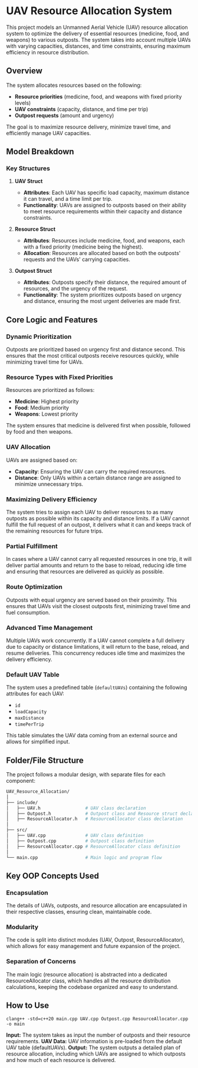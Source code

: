 # UAV Resource Allocation System

This project models an Unmanned Aerial Vehicle (UAV) resource allocation system to optimize the delivery of essential resources (medicine, food, and weapons) to various outposts. The system takes into account multiple UAVs with varying capacities, distances, and time constraints, ensuring maximum efficiency in resource distribution.

## Overview

The system allocates resources based on the following:

- **Resource priorities** (medicine, food, and weapons with fixed priority levels)
- **UAV constraints** (capacity, distance, and time per trip)
- **Outpost requests** (amount and urgency)

The goal is to maximize resource delivery, minimize travel time, and efficiently manage UAV capacities.

## Model Breakdown

### Key Structures

1. **UAV Struct**

   - **Attributes**: Each UAV has specific load capacity, maximum distance it can travel, and a time limit per trip.
   - **Functionality**: UAVs are assigned to outposts based on their ability to meet resource requirements within their capacity and distance constraints.

2. **Resource Struct**

   - **Attributes**: Resources include medicine, food, and weapons, each with a fixed priority (medicine being the highest).
   - **Allocation**: Resources are allocated based on both the outposts' requests and the UAVs' carrying capacities.

3. **Outpost Struct**
   - **Attributes**: Outposts specify their distance, the required amount of resources, and the urgency of the request.
   - **Functionality**: The system prioritizes outposts based on urgency and distance, ensuring the most urgent deliveries are made first.

## Core Logic and Features

### Dynamic Prioritization

Outposts are prioritized based on urgency first and distance second. This ensures that the most critical outposts receive resources quickly, while minimizing travel time for UAVs.

### Resource Types with Fixed Priorities

Resources are prioritized as follows:

- **Medicine**: Highest priority
- **Food**: Medium priority
- **Weapons**: Lowest priority

The system ensures that medicine is delivered first when possible, followed by food and then weapons.

### UAV Allocation

UAVs are assigned based on:

- **Capacity**: Ensuring the UAV can carry the required resources.
- **Distance**: Only UAVs within a certain distance range are assigned to minimize unnecessary trips.

### Maximizing Delivery Efficiency

The system tries to assign each UAV to deliver resources to as many outposts as possible within its capacity and distance limits. If a UAV cannot fulfill the full request of an outpost, it delivers what it can and keeps track of the remaining resources for future trips.

### Partial Fulfillment

In cases where a UAV cannot carry all requested resources in one trip, it will deliver partial amounts and return to the base to reload, reducing idle time and ensuring that resources are delivered as quickly as possible.

### Route Optimization

Outposts with equal urgency are served based on their proximity. This ensures that UAVs visit the closest outposts first, minimizing travel time and fuel consumption.

### Advanced Time Management

Multiple UAVs work concurrently. If a UAV cannot complete a full delivery due to capacity or distance limitations, it will return to the base, reload, and resume deliveries. This concurrency reduces idle time and maximizes the delivery efficiency.

### Default UAV Table

The system uses a predefined table (`defaultUAVs`) containing the following attributes for each UAV:

- `id`
- `loadCapacity`
- `maxDistance`
- `timePerTrip`

This table simulates the UAV data coming from an external source and allows for simplified input.

## Folder/File Structure

The project follows a modular design, with separate files for each component:

```bash
UAV_Resource_Allocation/
│
├── include/
│   ├── UAV.h                 # UAV class declaration
│   ├── Outpost.h             # Outpost class and Resource struct declaration
│   ├── ResourceAllocator.h   # ResourceAllocator class declaration
│
├── src/
│   ├── UAV.cpp               # UAV class definition
│   ├── Outpost.cpp           # Outpost class definition
│   ├── ResourceAllocator.cpp # ResourceAllocator class definition
│
└── main.cpp                  # Main logic and program flow

```

## Key OOP Concepts Used

### Encapsulation

The details of UAVs, outposts, and resource allocation are encapsulated in their respective classes, ensuring clean, maintainable code.

### Modularity

The code is split into distinct modules (UAV, Outpost, ResourceAllocator), which allows for easy management and future expansion of the project.

### Separation of Concerns

The main logic (resource allocation) is abstracted into a dedicated ResourceAllocator class, which handles all the resource distribution calculations, keeping the codebase organized and easy to understand.

## How to Use

```
clang++ -std=c++20 main.cpp UAV.cpp Outpost.cpp ResourceAllocator.cpp -o main
```

**Input:** The system takes as input the number of outposts and their resource requirements.
**UAV Data:** UAV information is pre-loaded from the default UAV table (defaultUAVs).
**Output:** The system outputs a detailed plan of resource allocation, including which UAVs are assigned to which outposts and how much of each resource is delivered.
